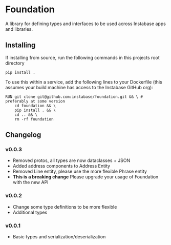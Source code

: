 # Foundation
A library for defining types and interfaces to be used across Instabase apps and libraries.

## Installing

If installing from source, run the following commands in this projects root directory

```
pip install .
```

To use this within a service, add the following lines to your Dockerfile (this assumes your build machine has access to the Instabase GitHub org):

```docker
RUN git clone git@github.com:instabase/foundation.git && \ # preferably at some version
    cd foundation && \
    pip install . && \
    cd .. && \
    rm -rf foundation
```

## Changelog

### v0.0.3
- Removed protos, all types are now dataclasses + JSON
- Added address components to Address Entity
- Removed Line entity, please use the more flexible Phrase entity
- **This is a breaking change** Please upgrade your usage of Foundation with the new API

### v0.0.2
- Change some type definitions to be more flexible
- Additional types

### v0.0.1
- Basic types and serialization/deserialization
